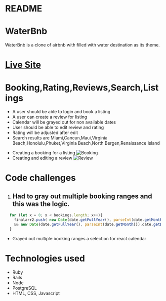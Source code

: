 # README

# WaterBnb

WaterBnb is a clone of airbnb with filled with water destination as its theme.

# [Live Site](https://waterbnb.herokuapp.com/#/)

# Booking,Rating,Reviews,Search,Listings

- A user should be able to login and book a listing
- A user can create a review for listing
- Calendar will be grayed out for non available dates
- User should be able to edit review and rating
- Rating will be adjusted after edit
- Search results are Miami,Cancun,Maui,Virginia Beach,Honolulu,Phuket,Virginia Beach,North Bergen,Renaissance Island

<!-- ![Alt Text](https://media.giphy.com/media/vFKqnCdLPNOKc/giphy.gif) -->
- Creating a booking for a listing
![Booking](https://github.com/sunmeiappprep/Water/blob/main/booking2.gif)
- Creating and editing a review
![Review](https://github.com/sunmeiappprep/Water/blob/main/reivew2.gif)

<!-- <img width="1440" alt="CreateBooking" src="">

<img width="1440" alt="CreateReview" src="> -->

# Code challenges

1. ## Had to gray out multiple booking ranges and this was the logic.

```javascript
  for (let x = 0; x < bookings.length; x++){
    finalarr2.push( new Date(date.getFullYear(), parseInt(date.getMonth()),date.getDate()) >= new Date(bookings[x][0], bookings[x][1]-1,bookings[x][2]) 
    && new Date(date.getFullYear(), parseInt(date.getMonth()),date.getDate()) <= new Date(bookings[x][3], bookings[x][4]-1,bookings[x][5]))
  }
```

- Grayed out multiple booking ranges a selection for react calendar


# Technologies used

- Ruby
- Rails
- Node
- PostgreSQL
- HTML, CSS, Javascript

